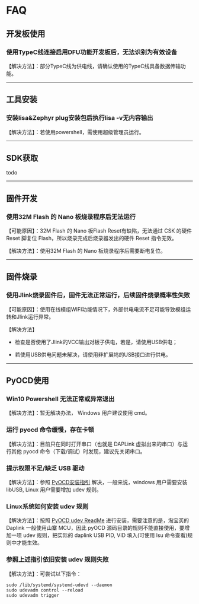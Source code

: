 # FAQ

## 开发板使用

### 使用TypeC线连接启用DFU功能开发板后，无法识别为有效设备

【解决方法】：部分TypeC线为供电线，请确认使用的TypeC线具备数据传输功能。


---

## 工具安装

### 安装lisa&Zephyr plug安装包后执行lisa -v无内容输出

【解决方法】：若使用powershell，需使用超级管理员运行。


---

## SDK获取

todo


---

## 固件开发

### 使用32M Flash 的 Nano 板烧录程序后无法运行

【可能原因】：32M Flash 的 Nano 板Flash Reset有缺陷，无法通过 CSK 的硬件 Reset 脚复位 Flash，所以烧录完成后烧录器发出的硬件 Reset 指令无效。


【解决方法】：使用32M Flash 的 Nano 板烧录程序后需要断电复位。

---

## 固件烧录

### 使用Jlink烧录固件后，固件无法正常运行，后续固件烧录概率性失败

【可能原因】：使用在线模组WIFI功能情况下，外部供电电流不足可能导致模组运转和Jlink运行异常。

【解决方法】


* 检查是否使用了Jlink的VCC输出对板子供电，若是，请使用USB供电；


* 若使用USB供电问题未解决，请使用非扩展坞的USB接口进行供电。


---

## PyOCD使用

### Win10 Powershell 无法正常或异常退出

【解决方法】：暂无解决办法， Windows 用户建议使用 cmd。

### 运行 pyocd 命令缓慢，存在卡顿

【解决方法】：目前只在同时打开串口（也就是 DAPLink 虚拟出来的串口）与运行其他 pyocd 命令（下载/调试）时发现，建议先关闭串口。

### 提示权限不足/缺乏 USB 驱动

【解决方法】：参照 [PyOCD安装指引](https://pyocd.io/docs/installing.html) 解决，一般来说，windows 用户需要安装 libUSB, Linux 用户需要增加 udev 规则。

### Linux系统如何安装 udev 规则

【解决方法】：按照 [PyOCD udev ReadMe](https://github.com/pyocd/pyOCD/blob/main/udev/README) 进行安装，需要注意的是，淘宝买的 Daplink 一般使用山寨 MCU，因此 pyOCD 源码目录的规则不能直接使用，要增加一项 udev 规则，把实际的 daplink USB PID, VID 填入(可使用 lsu 命令查看)规则中才能生效。

### 参照上述指引依旧安装 udev 规则失败

【解决方法】：可尝试以下指令：

```shell
sudo /lib/systemd/systemd-udevd --daemon
sudo udevadm control --reload
sudo udevadm trigger
```
